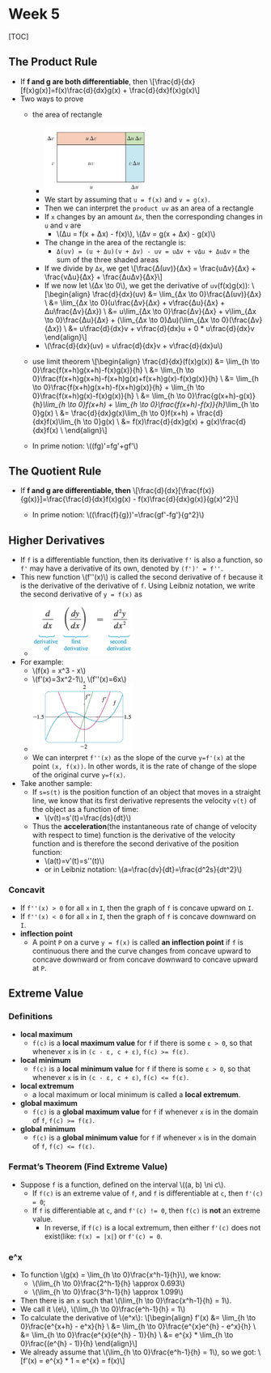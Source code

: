 # Week 5

[TOC]

## The Product Rule

* If **f and g are both differentiable**, then \\[\frac{d}{dx}[f(x)g(x)]=f(x)\frac{d}{dx}g(x) + \frac{d}{dx}f(x)g(x)\\]
* Two ways to prove
    * the area of rectangle
        * <img src="media/15039140120421.jpg" width=200 />
        * We start by assuming that `u = f(x)` and `v = g(x)`.
        * Then we can interpret the `product uv` as an area of a rectangle
        * If `x` changes by an amount `Δx`, then the corresponding changes in `u` and `v` are
            * \\(Δu = f(x + Δx) - f(x)\\), \\(Δv = g(x + Δx) - g(x)\\)
        * The change in the area of the rectangle is:
            * `Δ(uv) = (u + Δu)(v + Δv) - uv = uΔv + vΔu + ΔuΔv` = the sum of the three shaded areas
        * If we divide by `Δx`, we get \\[\frac{Δ(uv)}{Δx} = \frac{uΔv}{Δx} + \frac{vΔu}{Δx} + \frac{ΔuΔv}{Δx}\\]
        * If we now let \\(Δx \to 0\\), we get the derivative of `uv`(f(x)g(x)): 
            \\[\begin{align}
            \frac{d}{dx}(uv) &= \lim_{Δx \to 0}\frac{Δ(uv)}{Δx} \\ 
            &= \lim_{Δx \to 0}(u\frac{Δv}{Δx} + v\frac{Δu}{Δx} + Δu\frac{Δv}{Δx}) \\ 
            &= u\lim_{Δx \to 0}\frac{Δv}{Δx} + v\lim_{Δx \to 0}\frac{Δu}{Δx} + (\lim_{Δx \to 0}Δu)(\lim_{Δx \to 0}(\frac{Δv}{Δx}) \\ 
            &= u\frac{d}{dx}v + v\frac{d}{dx}u + 0 * u\frac{d}{dx}v
            \end{align}\\]
        * \\(\frac{d}{dx}(uv) = u\frac{d}{dx}v + v\frac{d}{dx}u\\)

    * use limit theorem 
        \\[\begin{align}
        \frac{d}{dx}(f(x)g(x)) &= \lim_{h \to 0}\frac{f(x+h)g(x+h)-f(x)g(x)}{h} \\ 
        &= \lim_{h \to 0}\frac{f(x+h)g(x+h)-f(x+h)g(x)+f(x+h)g(x)-f(x)g(x)}{h} \\
        &= \lim_{h \to 0}\frac{f(x+h)g(x+h)-f(x+h)g(x)}{h} + \lim_{h \to 0}\frac{f(x+h)g(x)-f(x)g(x)}{h} \\
        &= \lim_{h \to 0}\frac{g(x+h)-g(x)}{h}*\lim_{h \to 0}f(x+h) + \lim_{h \to 0}\frac{f(x+h)-f(x)}{h}*\lim_{h \to 0}g(x) \\
        &= \frac{d}{dx}g(x)\lim_{h \to 0}f(x+h) + \frac{d}{dx}f(x)\lim_{h \to 0}g(x) \\
        &= f(x)\frac{d}{dx}g(x) + g(x)\frac{d}{dx}f(x) \\
        \end{align}\\]

    * In prime notion: \\((fg)'=fg'+gf'\\)

## The Quotient Rule 

* If **f and g are differentiable, then**
    \\[\frac{d}{dx}[\frac{f(x)}{g(x)}]=\frac{\frac{d}{dx}f(x)g(x) - f(x)\frac{d}{dx}g(x)}{g(x)^2}\\] 
    
    * In prime notion: \\((\frac{f}{g})'=\frac{gf'-fg'}{g^2}\\)
 
## Higher Derivatives

* If `f` is a differentiable function, then its derivative `f'` is also a function, so `f'` may have a derivative of its own, denoted by `(f')' = f''`.
* This new function \\(f''(x)\\) is called the second derivative of `f` because it is the derivative of the derivative of `f`. Using Leibniz notation, we write the second derivative of `y = f(x)` as
    * <img src="media/15039270050273.jpg" width=200 />
* For example: 
    * \\(f(x) = x^3 - x\\)
    * \\(f'(x)=3x^2-1\\), \\(f''(x)=6x\\)
    * <img src="media/15039271618904.jpg" width=200 />
    * We can interpret `f''(x)` as the slope of the curve `y=f'(x)` at the point `(x, f(x))`. In other words, it is the rate of change of the slope of the original curve `y=f(x)`.
* Take another sample:
    * If `s=s(t)` is the position function of an object that moves in a straight line, we know that its first derivative represents the velocity `v(t)` of the object as a function of time:
        * \\(v(t)=s'(t)=\frac{ds}{dt}\\)
    * Thus the **acceleration**(the instantaneous rate of change of velocity with respect to time) function is the derivative of the velocity function and is therefore the second derivative of the position function:
        * \\(a(t)=v'(t)=s''(t)\\)
        * or in Leibniz notation: \\(a=\frac{dv}{dt}=\frac{d^2s}{dt^2}\\)
### Concavit
* If `f''(x) > 0` for all `x` in `I`, then the graph of `f` is concave upward on `I`.
* If `f''(x) < 0` for all `x` in `I`, then the graph of `f` is concave downward on `I`.
* **inflection point**
    * A point `P` on a curve `y = f(x)` is called **an inflection point** if `f` is continuous there and the curve changes from concave upward to concave downward or from concave downward to concave upward at `P`.

## Extreme Value

### Definitions

* **local maximum**
    * `f(c)` is a **local maximum value** for `f` if there is some `ε > 0`, so that whenever `x` is in `(c - ε, c + ε)`, `f(c) >= f(ε)`.
* **local minimum**
    * `f(c)` is a **local minimum value** for `f` if there is some `ε > 0`, so that whenever `x` is in `(c - ε, c + ε)`, `f(c) <= f(ε)`.
* **local extremum**
    * a local maximum or local minimum is called a **local extremum**.
* **global maximum**
    * `f(c)` is a **global maximum value** for `f` if whenever `x` is in the domain of `f`, `f(c) >= f(ε)`.
* **global minimum**
    * `f(c)` is a **global minimum value** for `f` if whenever `x` is in the domain of `f`, `f(c) <= f(ε)`.

### Fermat’s Theorem (Find Extreme Value)

* Suppose `f` is a function, defined on the interval \\((a, b) \ni c\\). 
    * If `f(c)` is an extreme value of `f`, and `f` is differentiable at `c`, then `f'(c) = 0`;
    * If `f` is differentiable at `c`, and `f'(c) != 0`, then `f(c)` is **not** an extreme value.
        * In reverse, if `f(c)` is a local extremum, then either `f'(c)` does not exist(like: `f(x) = |x|`) or `f'(c) = 0`.


### e^x

* To function \\(g(x) = \lim_{h \to 0}\frac{x^h-1}{h}\\), we know:
    * \\(\lim_{h \to 0}\frac{2^h-1}{h} \approx 0.693\\)
    * \\(\lim_{h \to 0}\frac{3^h-1}{h} \approx 1.099\\)
* Then there is an `x` such that \\(\lim_{h \to 0}\frac{x^h-1}{h} = 1\\).
* We call it \\(e\\), \\(\lim_{h \to 0}\frac{e^h-1}{h} = 1\\)
* To calculate the derivative of \\(e^x\\):
    \\[\begin{align}
    f'(x) &= \lim_{h \to 0}\frac{e^{x+h} - e^x}{h} \\
          &= \lim_{h \to 0}\frac{e^{x}e^{h} - e^x}{h} \\
          &= \lim_{h \to 0}\frac{e^{x}(e^{h} - 1)}{h} \\
          &= e^{x} * \lim_{h \to 0}\frac{(e^{h} - 1)}{h} 
    \end{align}\\]
* We already assume that \\(\lim_{h \to 0}\frac{e^h-1}{h} = 1\\), so we got: \\[f'(x) = e^{x} * 1 = e^{x} = f(x)\\]


